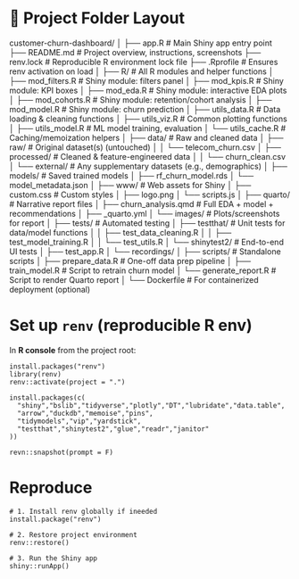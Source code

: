 # 📂 Project Folder Layout

customer-churn-dashboard/
│
├── app.R                      # Main Shiny app entry point
├── README.md                  # Project overview, instructions, screenshots
├── renv.lock                  # Reproducible R environment lock file
├── .Rprofile                   # Ensures renv activation on load
│
├── R/                         # All R modules and helper functions
│   ├── mod_filters.R          # Shiny module: filters panel
│   ├── mod_kpis.R             # Shiny module: KPI boxes
│   ├── mod_eda.R              # Shiny module: interactive EDA plots
│   ├── mod_cohorts.R          # Shiny module: retention/cohort analysis
│   ├── mod_model.R            # Shiny module: churn prediction
│   ├── utils_data.R           # Data loading & cleaning functions
│   ├── utils_viz.R            # Common plotting functions
│   ├── utils_model.R          # ML model training, evaluation
│   └── utils_cache.R          # Caching/memoization helpers
│
├── data/                      # Raw and cleaned data
│   ├── raw/                   # Original dataset(s) (untouched)
│   │   └── telecom_churn.csv
│   ├── processed/             # Cleaned & feature-engineered data
│   │   └── churn_clean.csv
│   └── external/              # Any supplementary datasets (e.g., demographics)
│
├── models/                    # Saved trained models
│   ├── rf_churn_model.rds
│   └── model_metadata.json
│
├── www/                       # Web assets for Shiny
│   ├── custom.css             # Custom styles
│   ├── logo.png
│   └── scripts.js
│
├── quarto/                    # Narrative report files
│   ├── churn_analysis.qmd     # Full EDA + model + recommendations
│   ├── _quarto.yml
│   └── images/                # Plots/screenshots for report
│
├── tests/                     # Automated testing
│   ├── testthat/              # Unit tests for data/model functions
│   │   ├── test_data_cleaning.R
│   │   ├── test_model_training.R
│   │   └── test_utils.R
│   └── shinytest2/            # End-to-end UI tests
│       ├── test_app.R
│       └── recordings/
│
├── scripts/                   # Standalone scripts
│   ├── prepare_data.R         # One-off data prep pipeline
│   ├── train_model.R          # Script to retrain churn model
│   └── generate_report.R      # Script to render Quarto report
│
└── Dockerfile                 # For containerized deployment (optional)

# Set up `renv` (reproducible R env)

In **R console** from the project root:

```{r}
install.packages("renv")
library(renv)
renv::activate(project = ".")

install.packages(c(
  "shiny","bslib","tidyverse","plotly","DT","lubridate","data.table",
  "arrow","duckdb","memoise","pins",
  "tidymodels","vip","yardstick",
  "testthat","shinytest2","glue","readr","janitor"
))

revn::snapshot(prompt = F)
```

# Reproduce

```{r}
# 1. Install renv globally if ineeded
install.package("renv")

# 2. Restore project environment
renv::restore()

# 3. Run the Shiny app
shiny::runApp()
```